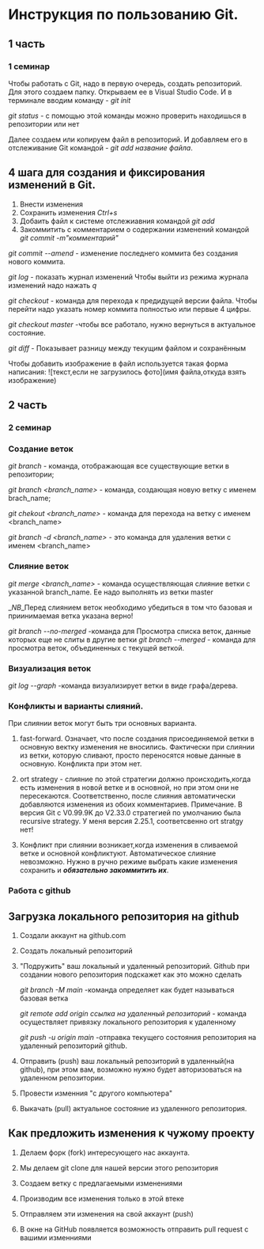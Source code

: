 # Инструкция по пользованию Git.

## 1 часть
### 1 семинар
Чтобы работать с Git, надо в первую очередь, создать репозиторий. Для этого создаем папку. Открываем ее в Visual Studio Code. И в терминале вводим команду - *git init*

*git status* - с помощью этой команды можно проверить  находишься в репозитории  или нет

Далее создаем или копируем файл в репозиторий. И добавляем его в отслеживание Git командой - *git add название файла*.
## 4 шага для создания и фиксирования изменений в Git.
1. Внести изменения
2. Сохранить изменения *Ctrl+s*
3. Добаить файл к системе отслежиавния командой *git add*
4. Закоммитить с комментарием о содержании изменений командой *git commit -m"комментарий"*

*git commit --amend* - изменение последнего коммита без создания нового коммита.

*git log* - показать журнал изменений
Чтобы выйти из режима журнала изменений надо нажать *q*

*git checkout* - команда для перехода к предидущей версии файла. Чтобы перейти надо указать номер коммита полностью или первые 4 цифры.

*git checkout master* -чтобы все работало, нужно вернуться в актуальное состояние.

*git diff* - Показывает разницу между текущим файлом
и сохранённым

Чтобы добавить изображение в файл используется такая форма написания:
![текст,если не загрузилось фото](имя файла,откуда взять изображение)

## 2 часть

### 2 семинар

### Создание веток

*git branch* - команда, отображающая все существующие ветки в репозитории;

*git branch <branch_name>* - команда, создающая новую ветку с именем brach_name;

*git chekout <branch_name>* - команда для перехода на ветку с именем <branch_name>

*git branch -d <branch_name>*   - это команда для удаления ветки с именем <branch_name>


### Слияние веток

*git merge <branch_name>* - команда осуществляющая слияние ветки с указанной branch_name. Ее надо выполнять из ветки master

_*NB*_Перед слиянием веток необходимо убедиться в том что базовая и приинимаемая ветка указана верно!

 *git branch --no-merged* -команда для Просмотра списка веток, данные которых еще не слиты в другие ветки
*git branch --merged*  - команда для просмотра веток, объединенных с текущей веткой.


### Визуализация веток

*git log --graph* -команда визуализирует ветки в виде графа/дерева.

### Конфликты и варианты слияний.

При слиянии веток могут быть три основных варианта.

1. fast-forward. Означает, что после создания присоединяемой ветки в основную вектку изменения не вносились. Фактически при слиянии из ветки, которую сливают, просто переносятся новые данные в основную. Конфликта при этом нет.

2. ort strategy - слияние по этой стратегии должно происходить,когда есть изменения в новой ветке и в основной, но при этом они не пересекаются. Соответственно, после слияния автоматически добавляются изменения из обоих комментариев. 
Примечание. В версия Git c V0.99.9K до V2.33.0 стратегией по умолчанию была  recursive strategy. У меня версия 2.25.1, соответсвенно ort stratgy нет!

3. Конфликт при слиянии возникает,когда изменения в сливаемой ветке и основной конфликтуют. Автоматическое слияние невозможно. Нужно в ручно режиме выбрать какие изменения сохранить и _**обязательно закоммитить их**_.


### Работа с github

## Загрузка локального репозитория на github

1. Создали аккаунт на github.com

2. Создать локальный репозиторий

3. "Подружить" ваш локальный и удаленный репозиторий. Github при создании нового репозитория подскажет как это можно сделать

    *git branch -M main* -команда определяет как будет называться базовая ветка

    *git remote add origin ссылка на удаленный репозиторий* - команда осуществляет привязку локального репозитория к удаленному

    *git push -u origin main* -отправка текущего состояния репозитория на удаленный репозиторий github.


4. Отправить (push) ваш локальный репозиторий в удаленный(на github), при этом вам, возможно нужно будет авторизоваться на удаленном репозитории.

5. Провести изменния "с другого компьютера"

6. Выкачать (pull) актуальное состояние из удаленного репозитория.

## Как предложить изменения к чужому проекту

1.  Делаем форк (fork) интересующего нас аккаунта.

2.  Мы делаем git clone для нашей версии этого репозитория

3.  Создаем ветку с предлагаемыми изменениями

4.  Производим все изменения только в этой втеке

5.  Отправляем эти изменения на свой аккаунт (push)

6.  В окне на GitHub появляется возможность отправить pull request с вашими изменниями